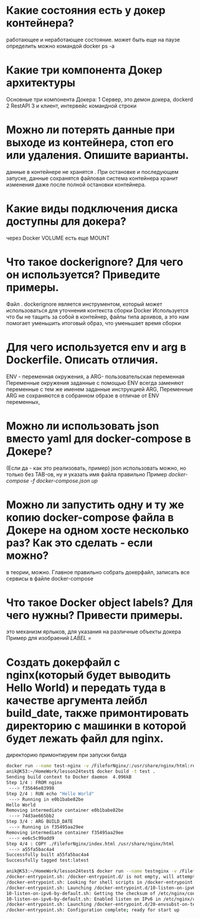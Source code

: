 # Какие состояния есть у докер контейнера?
работающее и неработающее состояние. может быть еще на паузе
определить можно командой docker ps -a 

# Какие три компонента Докер архитектуры
Основные три компонента Докера:
1 Сервер, это демон докера, dockerd
2 RestAPI
3 и клиент, интервейс командной строки 

# Можно ли потерять данные при выходе из контейнера, стоп его или удаления. Опишите варианты.
данные в контейнере не хранятся . При остановке и последующем запуске, данные сохранятся
файловая система контейнера хранит изменения даже после полной остановки контейнера.

# Какие виды подключения диска доступны для докера?
через Docker VOLUME
есть еще MOUNT 

# Что такое dockerignore? Для чего он используется? Приведите примеры.
Файл . dockerignore является инструментом, который может использоваться для уточнения контекста сборки Docker
Используется что бы не тащить за собой в контейнер, файлы типа архивов, а это нам помогает уменьшить итоговый 
образ, что уменьшает время сборки

# Для чего используется env и arg в  Dockerfile. Описать отличия.
ENV - переменная окружения, а ARG- пользовательская переменная 
Переменные окружения заданные с помощью ENV всегда заменяют переменные с 
тем же именем заданные инструкцией ARG, Переменные ARG не сохраняются в собранном 
образе в отличае от ENV переменных, 


# Можно ли использовать json вместо yaml для docker-compose в Докере?
(Если да - как это реализовать, пример)
json использовать можно, но только без TAB-ов, ну и указать имя файла правильно
Пример 
*docker-compose -f docker-compose.json up*


# Можно ли запустить одну и ту же копию docker-compose файла в Докере на одном хосте несколько раз? Как это сделать - если можно?
в теории, можно. Главное правильно собрать докерфайл, записать 
все сервисы в файле docker-compose 

# Что такое  Docker object labels? Для чего нужны? Привести примеры.
это механизм ярлыков, для указания на различные объекты докера
Пример для изобраений *LABEL <key>=<value>*

# Создать докерфайл с nginx(который будет выводить Hello World) и передать туда в качестве аргумента лейбл build_date, также примонтировать директорию с машинки в которой будет лежать файл для nginx.
директорию примонтируем при запуски билда
```bash
docker run --name test-nginx -v /FileforNginx/:/usr/share/nginx/html:ro -d a55fa5bac4a4
anik@K53:~/HomeWork/lesson24test$ docker build -t test .
Sending build context to Docker daemon  4.096kB
Step 1/4 : FROM nginx
 ---> f35646e83998
Step 2/4 : RUN echo "Hello World"
 ---> Running in e0b1babe82be
Hello World
Removing intermediate container e0b1babe82be
 ---> 74d3ae665bb2
Step 3/4 : ARG BUILD_DATE
 ---> Running in f35495aa29ee
Removing intermediate container f35495aa29ee
 ---> ee6c5c99add9
Step 4/4 : COPY ./FileforNginx/index.html /usr/share/nginx/html
 ---> a55fa5bac4a4
Successfully built a55fa5bac4a4
Successfully tagged test:latest
```
```bash
anik@K53:~/HomeWork/lesson24test$ docker run --name testnginx -v /FileforNginx/:/usr/share/nginx/html:ro a55fa5bac4a4
/docker-entrypoint.sh: /docker-entrypoint.d/ is not empty, will attempt to perform configuration
/docker-entrypoint.sh: Looking for shell scripts in /docker-entrypoint.d/
/docker-entrypoint.sh: Launching /docker-entrypoint.d/10-listen-on-ipv6-by-default.sh
10-listen-on-ipv6-by-default.sh: Getting the checksum of /etc/nginx/conf.d/default.conf
10-listen-on-ipv6-by-default.sh: Enabled listen on IPv6 in /etc/nginx/conf.d/default.conf
/docker-entrypoint.sh: Launching /docker-entrypoint.d/20-envsubst-on-templates.sh
/docker-entrypoint.sh: Configuration complete; ready for start up
```